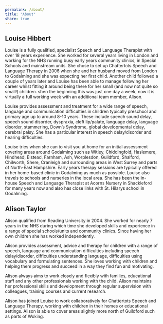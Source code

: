 ```yaml
---
permalink: /about/
title: "About"
share: true
---
```

## Louise Hibbert

Louise is a fully qualified, specialist Speech and Language Therapist with over 18 years experience.  She worked for several years living in London and working for the NHS running busy early years community clinics, in Special Schools and mainstream units.  She chose to set up Chattertots Speech and Language Therapy in 2006 when she and her husband moved from London to Godalming and she was expecting her first child.  Another child followed a couple of years later and Louise has been able to manage following her career whilst fitting it around being there for her small (and now not quite so small!) children.  shen the beginning this was just one day a week, now it is virtually a full working week with an additional team member, Alison.

Louise provides assessment and treatment for a wide range of speech, language and communication difficulties in children typically preschool and primary age up to around 8-10 years.  These include speech sound delay, speech sound disorder, dyspraxia, cleft lip/palate, language delay, language disorder, stammering, Down’s Syndrome, global developmental delay, cerebral palsy.   She has a particular interest in speech delay/disorder and hearing difficulties.  

Louise tries when she can to visit you at home for an initial assessment covering areas around Godalming such as Witley, Chiddingfold, Haslemere, Hindhead, Elstead, Farnham, Ash, Worplesdon, Guildford, Shalford, Chilworth, Shere, Cranleigh and surrounding areas in West Surrey and parts of North-East Hampshire.  Early years therapy sessions are typically offered in her home-based clinic in Godalming as much as possible. Louise also travels to schools and nurseries in the local area.  She has been the in-house Speech and Language Therapist at Acorns Nursery in Shackleford for many years now and also has close links with St. Hilarys school in Godalming.

## Alison Taylor

Alison qualified from Reading University in 2004. She worked for nearly 7 years in the NHS during which time she developed skills and experience in a range of special schools/units and community clinics. Since having her own children she has worked independently.  

Alison provides assessment, advice and therapy for children with a range of speech, language and communication difficulties including speech delay/disorder, difficulties understanding language, difficulties using vocabulary and formulating sentences. She loves working with children and helping them progress and succeed in a way they find fun and motivating.

Alison always aims to work closely and flexibly with families, educational staff and any other professionals working with the child. Alison maintains her professional skills and development through regular supervision with colleagues, training courses and current research.

Alison has joined Louise to work collaboratively for Chattertots Speech and Language Therapy, working with children in their homes or educational settings. Alison is able to cover areas slightly more north of Guildford such as parts of Woking.